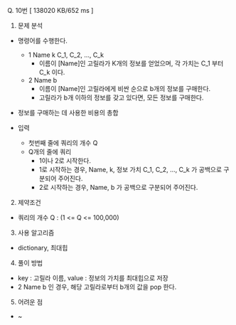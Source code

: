 Q. 10번 [ 138020 KB/652 ms ]

1. 문제 분석
- 명령어를 수행한다.
  - 1 Name k C_1, C_2, ..., C_k
    - 이름이 [Name]인 고릴라가 K개의 정보를 얻었으며, 각 가치는 C_1 부터 C_k 이다.
  - 2 Name b
    - 이름이 [Name]인 고릴라에게 비싼 순으로 b개의 정보를 구매한다. 
    - 고릴라가 b개 이하의 정보를 갖고 있다면, 모든 정보를 구매한다.
- 정보를 구매하는 데 사용한 비용의 총합

- 입력
  - 첫번째 줄에 쿼리의 개수 Q
  - Q개의 줄에 쿼리
    - 1이나 2로 시작한다.
    - 1로 시작하는 경우, Name, k, 정보 가치 C_1, C_2, ..., C_k 가 공백으로 구분되어 주어진다.
    - 2로 시작하는 경우, Name, b 가 공백으로 구분되어 주어진다.

2. 제약조건
- 쿼리의 개수 Q : (1 <= Q <= 100,000)

3. 사용 알고리즘
- dictionary, 최대힙

4. 풀이 방법
- key : 고릴라 이름, value : 정보의 가치를 최대힙으로 저장
- 2 Name b 인 경우, 해당 고릴라로부터 b개의 값을 pop 한다.

5. 어려운 점
- ~